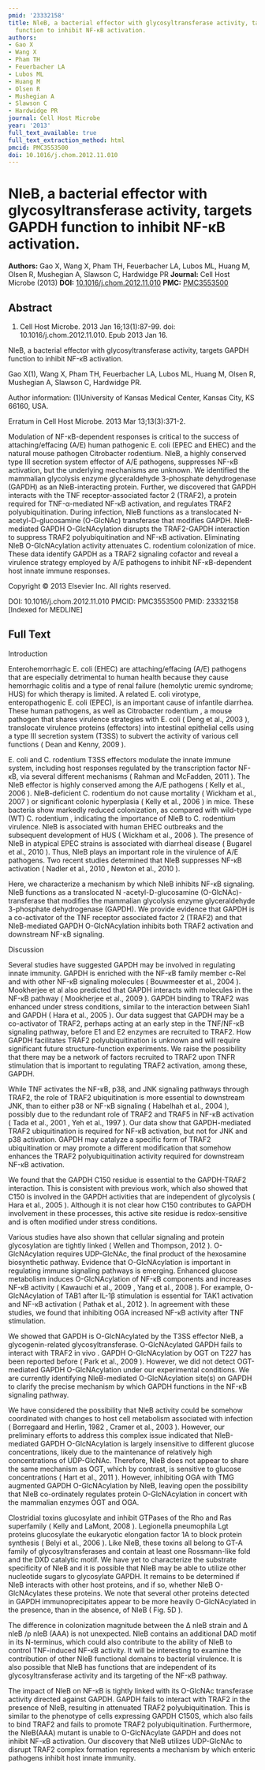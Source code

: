 ```yaml
---
pmid: '23332158'
title: NleB, a bacterial effector with glycosyltransferase activity, targets GAPDH
  function to inhibit NF-κB activation.
authors:
- Gao X
- Wang X
- Pham TH
- Feuerbacher LA
- Lubos ML
- Huang M
- Olsen R
- Mushegian A
- Slawson C
- Hardwidge PR
journal: Cell Host Microbe
year: '2013'
full_text_available: true
full_text_extraction_method: html
pmcid: PMC3553500
doi: 10.1016/j.chom.2012.11.010
---
```


# NleB, a bacterial effector with glycosyltransferase activity, targets GAPDH function to inhibit NF-κB activation.
**Authors:** Gao X, Wang X, Pham TH, Feuerbacher LA, Lubos ML, Huang M, Olsen R, Mushegian A, Slawson C, Hardwidge PR
**Journal:** Cell Host Microbe (2013)
**DOI:** [10.1016/j.chom.2012.11.010](https://doi.org/10.1016/j.chom.2012.11.010)
**PMC:** [PMC3553500](https://www.ncbi.nlm.nih.gov/pmc/articles/PMC3553500/)

## Abstract

1. Cell Host Microbe. 2013 Jan 16;13(1):87-99. doi: 10.1016/j.chom.2012.11.010. 
Epub 2013 Jan 16.

NleB, a bacterial effector with glycosyltransferase activity, targets GAPDH 
function to inhibit NF-κB activation.

Gao X(1), Wang X, Pham TH, Feuerbacher LA, Lubos ML, Huang M, Olsen R, Mushegian 
A, Slawson C, Hardwidge PR.

Author information:
(1)University of Kansas Medical Center, Kansas City, KS 66160, USA.

Erratum in
    Cell Host Microbe. 2013 Mar 13;13(3):371-2.

Modulation of NF-κB-dependent responses is critical to the success of 
attaching/effacing (A/E) human pathogenic E. coli (EPEC and EHEC) and the 
natural mouse pathogen Citrobacter rodentium. NleB, a highly conserved type III 
secretion system effector of A/E pathogens, suppresses NF-κB activation, but the 
underlying mechanisms are unknown. We identified the mammalian glycolysis enzyme 
glyceraldehyde 3-phosphate dehydrogenase (GAPDH) as an NleB-interacting protein. 
Further, we discovered that GAPDH interacts with the TNF receptor-associated 
factor 2 (TRAF2), a protein required for TNF-α-mediated NF-κB activation, and 
regulates TRAF2 polyubiquitination. During infection, NleB functions as a 
translocated N-acetyl-D-glucosamine (O-GlcNAc) transferase that modifies GAPDH. 
NleB-mediated GAPDH O-GlcNAcylation disrupts the TRAF2-GAPDH interaction to 
suppress TRAF2 polyubiquitination and NF-κB activation. Eliminating NleB 
O-GlcNAcylation activity attenuates C. rodentium colonization of mice. These 
data identify GAPDH as a TRAF2 signaling cofactor and reveal a virulence 
strategy employed by A/E pathogens to inhibit NF-κB-dependent host innate immune 
responses.

Copyright © 2013 Elsevier Inc. All rights reserved.

DOI: 10.1016/j.chom.2012.11.010
PMCID: PMC3553500
PMID: 23332158 [Indexed for MEDLINE]

## Full Text

Introduction

Enterohemorrhagic E. coli (EHEC) are attaching/effacing (A/E) pathogens that are especially detrimental to human health because they cause hemorrhagic colitis and a type of renal failure (hemolytic uremic syndrome; HUS) for which therapy is limited. A related E. coli virotype, enteropathogenic E. coli (EPEC), is an important cause of infantile diarrhea. These human pathogens, as well as Citrobacter rodentium , a mouse pathogen that shares virulence strategies with E. coli ( Deng et al., 2003 ), translocate virulence proteins (effectors) into intestinal epithelial cells using a type III secretion system (T3SS) to subvert the activity of various cell functions ( Dean and Kenny, 2009 ).

E. coli and C. rodentium T3SS effectors modulate the innate immune system, including host responses regulated by the transcription factor NF-κB, via several different mechanisms ( Rahman and McFadden, 2011 ). The NleB effector is highly conserved among the A/E pathogens ( Kelly et al., 2006 ). NleB-deficient C. rodentium do not cause mortality ( Wickham et al., 2007 ) or significant colonic hyperplasia ( Kelly et al., 2006 ) in mice. These bacteria show markedly reduced colonization, as compared with wild-type (WT) C. rodentium , indicating the importance of NleB to C. rodentium virulence. NleB is associated with human EHEC outbreaks and the subsequent development of HUS ( Wickham et al., 2006 ). The presence of NleB in atypical EPEC strains is associated with diarrheal disease ( Bugarel et al., 2010 ). Thus, NleB plays an important role in the virulence of A/E pathogens. Two recent studies determined that NleB suppresses NF-κB activation ( Nadler et al., 2010 , Newton et al., 2010 ).

Here, we characterize a mechanism by which NleB inhibits NF-κB signaling. NleB functions as a translocated N -acetyl-D-glucosamine (O-GlcNAc)-transferase that modifies the mammalian glycolysis enzyme glyceraldehyde 3-phosphate dehydrogenase (GAPDH). We provide evidence that GAPDH is a co-activator of the TNF receptor associated factor 2 (TRAF2) and that NleB-mediated GAPDH O-GlcNAcylation inhibits both TRAF2 activation and downstream NF-κB signaling.

Discussion

Several studies have suggested GAPDH may be involved in regulating innate immunity. GAPDH is enriched with the NF-κB family member c-Rel and with other NF-κB signaling molecules ( Bouwmeester et al., 2004 ). Mookherjee et al also predicted that GAPDH interacts with molecules in the NF-κB pathway ( Mookherjee et al., 2009 ). GAPDH binding to TRAF2 was enhanced under stress conditions, similar to the interaction between Siah1 and GAPDH ( Hara et al., 2005 ). Our data suggest that GAPDH may be a co-activator of TRAF2, perhaps acting at an early step in the TNF/NF-κB signaling pathway, before E1 and E2 enzymes are recruited to TRAF2. How GAPDH facilitates TRAF2 polyubiquitination is unknown and will require significant future structure-function experiments. We raise the possibility that there may be a network of factors recruited to TRAF2 upon TNFR stimulation that is important to regulating TRAF2 activation, among these, GAPDH.

While TNF activates the NF-κB, p38, and JNK signaling pathways through TRAF2, the role of TRAF2 ubiquitination is more essential to downstream JNK, than to either p38 or NF-κB signaling ( Habelhah et al., 2004 ), possibly due to the redundant role of TRAF2 and TRAF5 in NF-κB activation ( Tada et al., 2001 , Yeh et al., 1997 ). Our data show that GAPDH-mediated TRAF2 ubiquitination is required for NF-κB activation, but not for JNK and p38 activation. GAPDH may catalyze a specific form of TRAF2 ubiquitination or may promote a different modification that somehow enhances the TRAF2 polyubiquitination activity required for downstream NF-κB activation.

We found that the GAPDH C150 residue is essential to the GAPDH-TRAF2 interaction. This is consistent with previous work, which also showed that C150 is involved in the GAPDH activities that are independent of glycolysis ( Hara et al., 2005 ). Although it is not clear how C150 contributes to GAPDH involvement in these processes, this active site residue is redox-sensitive and is often modified under stress conditions.

Various studies have also shown that cellular signaling and protein glycosylation are tightly linked ( Wellen and Thompson, 2012 ). O-GlcNAcylation requires UDP-GlcNAc, the final product of the hexosamine biosynthetic pathway. Evidence that O-GlcNAcylation is important in regulating immune signaling pathways is emerging. Enhanced glucose metabolism induces O-GlcNAcylation of NF-κB components and increases NF-κB activity ( Kawauchi et al., 2009 , Yang et al., 2008 ). For example, O-GlcNAcylation of TAB1 after IL-1β stimulation is essential for TAK1 activation and NF-κB activation ( Pathak et al., 2012 ). In agreement with these studies, we found that inhibiting OGA increased NF-κB activity after TNF stimulation.

We showed that GAPDH is O-GlcNAcylated by the T3SS effector NleB, a glycogenin-related glycosyltransferase. O-GlcNAcylated GAPDH fails to interact with TRAF2 in vivo . GAPDH O-GlcNAcylation by OGT on T227 has been reported before ( Park et al., 2009 ). However, we did not detect OGT-mediated GAPDH O-GlcNAcylation under our experimental conditions. We are currently identifying NleB-mediated O-GlcNAcylation site(s) on GAPDH to clarify the precise mechanism by which GAPDH functions in the NF-κB signaling pathway.

We have considered the possibility that NleB activity could be somehow coordinated with changes to host cell metabolism associated with infection ( Borregaard and Herlin, 1982 , Cramer et al., 2003 ). However, our preliminary efforts to address this complex issue indicated that NleB-mediated GAPDH O-GlcNAcylation is largely insensitive to different glucose concentrations, likely due to the maintenance of relatively high concentrations of UDP-GlcNAc. Therefore, NleB does not appear to share the same mechanism as OGT, which by contrast, is sensitive to glucose concentrations ( Hart et al., 2011 ). However, inhibiting OGA with TMG augmented GAPDH O-GlcNAcylation by NleB, leaving open the possibility that NleB co-ordinately regulates protein O-GlcNAcylation in concert with the mammalian enzymes OGT and OGA.

Clostridial toxins glucosylate and inhibit GTPases of the Rho and Ras superfamily ( Kelly and LaMont, 2008 ). Legionella pneumophila Lgt proteins glucosylate the eukaryotic elongation factor 1A to block protein synthesis ( Belyi et al., 2006 ). Like NleB, these toxins all belong to GT-A family of glycosyltransferases and contain at least one Rossmann-like fold and the DXD catalytic motif. We have yet to characterize the substrate specificity of NleB and it is possible that NleB may be able to utilize other nucleotide sugars to glycosylate GAPDH. It remains to be determined if NleB interacts with other host proteins, and if so, whether NleB O-GlcNAcylates these proteins. We note that several other proteins detected in GAPDH immunoprecipitates appear to be more heavily O-GlcNAcylated in the presence, than in the absence, of NleB ( Fig. 5D ).

The difference in colonization magnitude between the Δ nleB strain and Δ nleB /p nleB (AAA) is not unexpected. NleB contains an additional DAD motif in its N-terminus, which could also contribute to the ability of NleB to control TNF-induced NF-κB activity. It will be interesting to examine the contribution of other NleB functional domains to bacterial virulence. It is also possible that NleB has functions that are independent of its glycosyltransferase activity and its targeting of the NF-κB pathway.

The impact of NleB on NF-κB is tightly linked with its O-GlcNAc transferase activity directed against GAPDH. GAPDH fails to interact with TRAF2 in the presence of NleB, resulting in attenuated TRAF2 polyubiquitination. This is similar to the phenotype of cells expressing GAPDH C150S, which also fails to bind TRAF2 and fails to promote TRAF2 polyubiquitination. Furthermore, the NleB(AAA) mutant is unable to O-GlcNAcylate GAPDH and does not inhibit NF-κB activation. Our discovery that NleB utilizes UDP-GlcNAc to disrupt TRAF2 complex formation represents a mechanism by which enteric pathogens inhibit host innate immunity.
